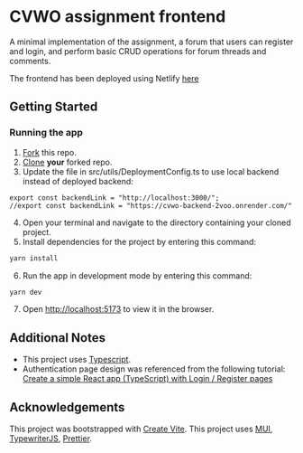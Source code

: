 # CVWO assignment frontend

A minimal implementation of the assignment, a forum that users can register and login, and perform basic CRUD operations for forum threads and comments.

The frontend has been deployed using Netlify [here](https://melodious-choux-dce252.netlify.app/)

## Getting Started

### Running the app
1. [Fork](https://docs.github.com/en/get-started/quickstart/fork-a-repo#forking-a-repository) this repo.
2. [Clone](https://docs.github.com/en/get-started/quickstart/fork-a-repo#cloning-your-forked-repository) **your** forked repo.
3. Update the file in src/utils/DeploymentConfig.ts to use local backend instead of deployed backend:
```
export const backendLink = "http://localhost:3000/";
//export const backendLink = "https://cvwo-backend-2voo.onrender.com/"
```

4. Open your terminal and navigate to the directory containing your cloned project.
5. Install dependencies for the project by entering this command:

```bash
yarn install
```
6. Run the app in development mode by entering this command:

```bash
yarn dev
```

7. Open [http://localhost:5173](http://localhost:5173) to view it in the browser.

## Additional Notes
-   This project uses [Typescript](https://www.typescriptlang.org/).
-   Authentication page design was referenced from the following tutorial: [Create a simple React app (TypeScript) with Login / Register pages](https://medium.com/@prabhashi.mm/create-a-simple-react-app-typescript-with-login-register-pages-using-create-react-app-e5c12dd6db53)

## Acknowledgements

This project was bootstrapped with [Create Vite](https://github.com/vitejs/vite/tree/main/packages/create-vite).
This project uses [MUI](https://mui.com/),
[TypewriterJS](https://github.com/tameemsafi/typewriterjs#readme), [Prettier](https://prettier.io/).

